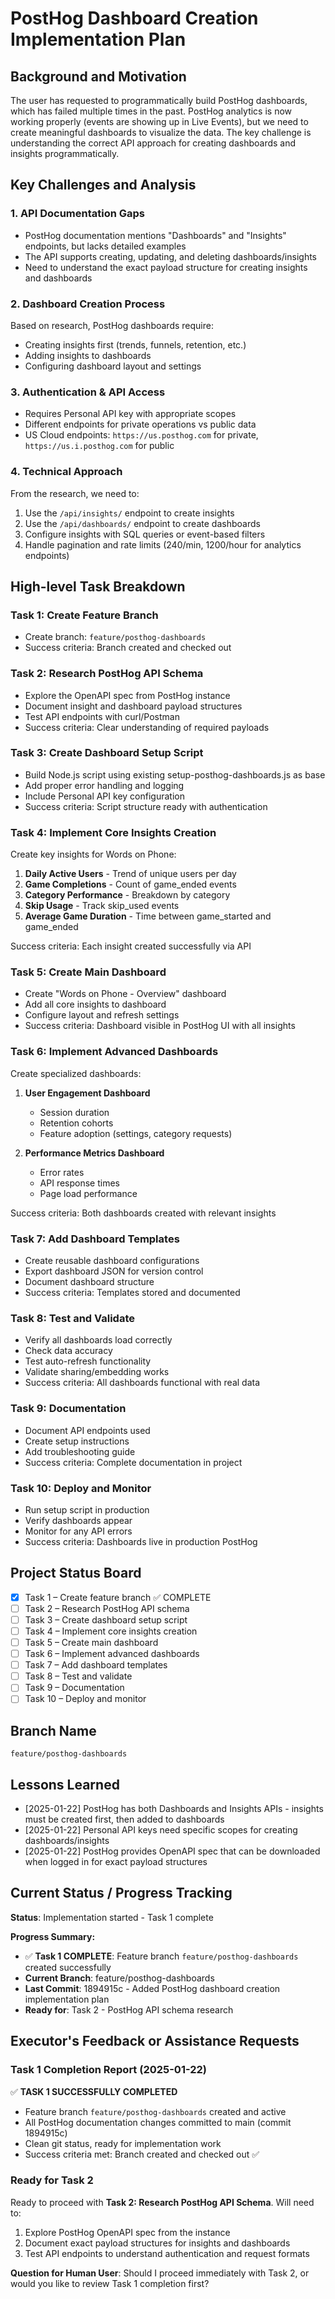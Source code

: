 # PostHog Dashboard Creation Implementation Plan

## Background and Motivation

The user has requested to programmatically build PostHog dashboards, which has failed multiple times in the past. PostHog analytics is now working properly (events are showing up in Live Events), but we need to create meaningful dashboards to visualize the data. The key challenge is understanding the correct API approach for creating dashboards and insights programmatically.

## Key Challenges and Analysis

### 1. **API Documentation Gaps**
- PostHog documentation mentions "Dashboards" and "Insights" endpoints, but lacks detailed examples
- The API supports creating, updating, and deleting dashboards/insights
- Need to understand the exact payload structure for creating insights and dashboards

### 2. **Dashboard Creation Process**
Based on research, PostHog dashboards require:
- Creating insights first (trends, funnels, retention, etc.)
- Adding insights to dashboards
- Configuring dashboard layout and settings

### 3. **Authentication & API Access**
- Requires Personal API key with appropriate scopes
- Different endpoints for private operations vs public data
- US Cloud endpoints: `https://us.posthog.com` for private, `https://us.i.posthog.com` for public

### 4. **Technical Approach**
From the research, we need to:
1. Use the `/api/insights/` endpoint to create insights
2. Use the `/api/dashboards/` endpoint to create dashboards
3. Configure insights with SQL queries or event-based filters
4. Handle pagination and rate limits (240/min, 1200/hour for analytics endpoints)

## High-level Task Breakdown

### Task 1: Create Feature Branch
- Create branch: `feature/posthog-dashboards`
- Success criteria: Branch created and checked out

### Task 2: Research PostHog API Schema
- Explore the OpenAPI spec from PostHog instance
- Document insight and dashboard payload structures
- Test API endpoints with curl/Postman
- Success criteria: Clear understanding of required payloads

### Task 3: Create Dashboard Setup Script
- Build Node.js script using existing setup-posthog-dashboards.js as base
- Add proper error handling and logging
- Include Personal API key configuration
- Success criteria: Script structure ready with authentication

### Task 4: Implement Core Insights Creation
Create key insights for Words on Phone:
1. **Daily Active Users** - Trend of unique users per day
2. **Game Completions** - Count of game_ended events
3. **Category Performance** - Breakdown by category
4. **Skip Usage** - Track skip_used events
5. **Average Game Duration** - Time between game_started and game_ended

Success criteria: Each insight created successfully via API

### Task 5: Create Main Dashboard
- Create "Words on Phone - Overview" dashboard
- Add all core insights to dashboard
- Configure layout and refresh settings
- Success criteria: Dashboard visible in PostHog UI with all insights

### Task 6: Implement Advanced Dashboards
Create specialized dashboards:
1. **User Engagement Dashboard**
   - Session duration
   - Retention cohorts
   - Feature adoption (settings, category requests)
   
2. **Performance Metrics Dashboard**
   - Error rates
   - API response times
   - Page load performance

Success criteria: Both dashboards created with relevant insights

### Task 7: Add Dashboard Templates
- Create reusable dashboard configurations
- Export dashboard JSON for version control
- Document dashboard structure
- Success criteria: Templates stored and documented

### Task 8: Test and Validate
- Verify all dashboards load correctly
- Check data accuracy
- Test auto-refresh functionality
- Validate sharing/embedding works
- Success criteria: All dashboards functional with real data

### Task 9: Documentation
- Document API endpoints used
- Create setup instructions
- Add troubleshooting guide
- Success criteria: Complete documentation in project

### Task 10: Deploy and Monitor
- Run setup script in production
- Verify dashboards appear
- Monitor for any API errors
- Success criteria: Dashboards live in production PostHog

## Project Status Board

- [x] Task 1 – Create feature branch ✅ COMPLETE
- [ ] Task 2 – Research PostHog API schema  
- [ ] Task 3 – Create dashboard setup script
- [ ] Task 4 – Implement core insights creation
- [ ] Task 5 – Create main dashboard
- [ ] Task 6 – Implement advanced dashboards
- [ ] Task 7 – Add dashboard templates
- [ ] Task 8 – Test and validate
- [ ] Task 9 – Documentation
- [ ] Task 10 – Deploy and monitor

## Branch Name
`feature/posthog-dashboards`

## Lessons Learned
- [2025-01-22] PostHog has both Dashboards and Insights APIs - insights must be created first, then added to dashboards
- [2025-01-22] Personal API keys need specific scopes for creating dashboards/insights
- [2025-01-22] PostHog provides OpenAPI spec that can be downloaded when logged in for exact payload structures

## Current Status / Progress Tracking

**Status**: Implementation started - Task 1 complete

**Progress Summary:**
- ✅ **Task 1 COMPLETE**: Feature branch `feature/posthog-dashboards` created successfully
- **Current Branch**: feature/posthog-dashboards
- **Last Commit**: 1894915c - Added PostHog dashboard creation implementation plan
- **Ready for**: Task 2 - PostHog API schema research

## Executor's Feedback or Assistance Requests

### Task 1 Completion Report (2025-01-22)
✅ **TASK 1 SUCCESSFULLY COMPLETED**
- Feature branch `feature/posthog-dashboards` created and active
- All PostHog documentation changes committed to main (commit 1894915c)
- Clean git status, ready for implementation work
- Success criteria met: Branch created and checked out ✅

### Ready for Task 2
Ready to proceed with **Task 2: Research PostHog API Schema**. Will need to:
1. Explore PostHog OpenAPI spec from the instance
2. Document exact payload structures for insights and dashboards
3. Test API endpoints to understand authentication and request formats

**Question for Human User**: Should I proceed immediately with Task 2, or would you like to review Task 1 completion first? 